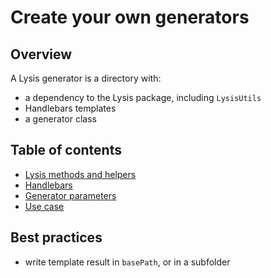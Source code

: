 # Create your own generators

## Overview

A Lysis generator is a directory with:

- a dependency to the Lysis package, including `LysisUtils`
- Handlebars templates
- a generator class

## Table of contents

- [Lysis methods and helpers](lysisutils.md)
- [Handlebars](handlebars.md)
- [Generator parameters](generator-parameters.md)
- [Use case](use-case.md)

## Best practices

- write template result in `basePath`, or in a subfolder
